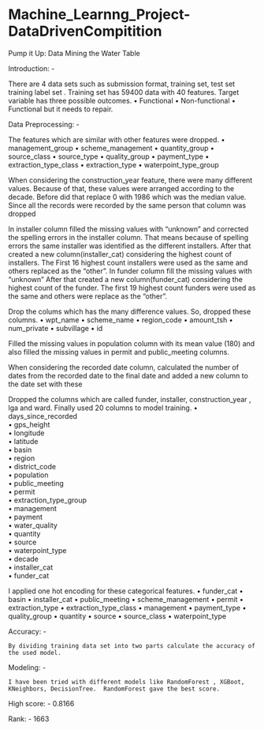# Machine_Learnng_Project-DataDrivenCompitition


Pump it Up: Data Mining the Water Table


Introduction: -

There are 4 data sets such as submission format, training set, test set training label set . Training set has 59400 data with 40 features. Target variable has three possible outcomes.
•	Functional
•	Non-functional
•	Functional but it needs to repair.

Data Preprocessing: - 

The features which are similar with other features were dropped.
•	management_group
•	scheme_management
•	quantity_group
•	source_class
•	source_type
•	quality_group
•	payment_type
•	extraction_type_class
•	extraction_type
•	waterpoint_type_group

When considering the construction_year feature, there were many different values. Because of that, these values were arranged according to the decade. Before did that replace 0 with 1986 which was the median value. Since all the records were recorded by the same person that column was dropped

In installer column filled the missing values with “unknown” and corrected the spelling errors in the installer column. That means because of spelling errors the same installer was identified as the different installers. After that created a new column(installer_cat) considering the highest count of installers. The First 16 highest count installers were used as the same and others replaced as the “other”.
In funder column fill the missing values with “unknown” After that created a new column(funder_cat) considering the highest count of the funder. The first 19 highest count funders were used as the same and others were replace as the “other”.

Drop the colums which has the many difference values. So, dropped these columns.
•	wpt_name
•	scheme_name
•	region_code
•	amount_tsh
•	num_private
•	subvillage
•	id

Filled the missing values in population column with its mean value (180) and also filled the missing values in permit and public_meeting columns.

When considering the recorded date column, calculated the number of dates from the recorded date to the final date and added a new column to the date set with these

Dropped the columns which are called funder, installer, construction_year , lga and ward. Finally used 20 columns to model training.
•	days_since_recorded    
•	gps_height             
•	longitude              
•	latitude               
•	basin                  
•	region                 
•	district_code            
•	population             
•	public_meeting         
•	permit                 
•	extraction_type_group  
•	management             
•	payment                
•	water_quality          
•	quantity               
•	source                 
•	waterpoint_type        
•	decade                 
•	installer_cat          
•	funder_cat  



I applied one hot encoding for these categorical features.
•	funder_cat
•	basin
•	installer_cat
•	public_meeting
•	scheme_management
•	permit
•	extraction_type
•	extraction_type_class
•	management
•	payment_type
•	quality_group
•	quantity
•	source
•	source_class
•	waterpoint_type

Accuracy: -

	By dividing training data set into two parts calculate the accuracy of the used model.


Modeling: -

	I have been tried with different models like RandomForest , XGBoot, KNeighbors, DecisionTree.  RandomForest gave the best score.

High score: - 0.8166

Rank: - 1663






           




